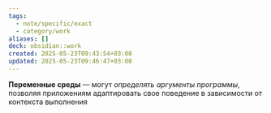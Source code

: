 ```yaml
---
tags:
  - note/specific/exact
  - category/work
aliases: []
deck: obsidian::work
created: 2025-05-23T09:43:54+03:00
updated: 2025-05-23T09:46:47+03:00
---
```


**Переменные среды**
—
могут *определять аргументы программы*, позволяя приложениям адаптировать свое поведение в зависимости от контекста выполнения
